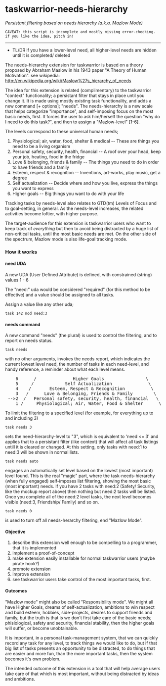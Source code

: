 # taskwarrior-needs-hierarchy
_Persistant filtering based on needs hierarchy (a.k.a. Mazlow Mode)_

    CAVEAT: this script is incomplete and mostly missing error-checking.  if you like the idea, pitch in!
----

* TL/DR if you have a lower-level need, all higher-level needs are hidden until it is completed/ deleted

The needs-hierarchy extension for taskwarrior is based on a theory proposed by Abraham Maslow in his 1943 paper "A Theory of Human Motivation". see wikipedia: http://en.wikipedia.org/wiki/Maslow%27s_hierarchy_of_needs

The idea for this extension is related (complimentary) to the taskwarrior "context" functionality; a persistant filter that stays in place until you change it. It is made using mostly existing task functionality, and adds a new command [+ options]; "needs". The needs-hierarchy is a new scale that helps categorize "importance", and self-imposing focus on the most basic needs, first. It forces the user to ask him/herself the question "why do I need to do this task?", and then to assign a "Mazlow-level" [1-6].

The levels correspond to these universal human needs;

1. Physiological; air, water, food, shelter & medical
    -- These are things you need to be a living organism
2. Personal safety, security, health, financial
    -- A roof over your head, keep your job, heating, food in the fridge
3. Love & belonging, friends & family
    -- The things you need to do in order to have friends and a family
4. Esteem, respect & recognition
    -- Inventions, art-works, play music, get a degree
5. Self actualization
    -- Decide where and how you live, express the things you want to express
6. Higher goals
    -- Big things you want to do with your life

Tracking tasks by needs-level also relates to GTD(tm) Levels of Focus and to goal-setting, in general. As the needs-level increases, the related activities become loftier, with higher purpose. 

The target-audience for this extension is taskwarrior users who want to keep track of _everything_ but then to avoid being distracted by a huge list of non-critical tasks, until the most basic needs are met. On the other side of the spectrum, Mazlow mode is also life-goal tracking mode.

### How it works

#### need UDA
A new UDA (User Defined Attribute) is defined, with constrained (string) values 1 - 6

The "need:" uda would be considered "required" (for this method to be effective) and a value should be assigned to all tasks.

Assign a value like any other uda;

    task 142 mod need:3

#### needs command
A new command "needs" (the plural) is used to control the filtering, and to report on needs status.

    task needs
with no other arguments, invokes the needs report, which indicates the current lowest level need,
the number of tasks in each need-level, and handy reference, a reminder about what each level means.
<pre>
    6      /              Higher Goals                \      (2)
    5     /            Self Actualization              \     (2)
    4    /       Esteem, Respect & Recognition          \   (17)
    3   /      Love & Belonging, Friends & Family        \  (32)
 -->2  /   Personal safety, security, health, financial   \  (2)
    1 /     Physiological; Air, Water, Food & Shelter      \ (0)
</pre>
To limit the filtering to a specified level (for example, for everything up to and including 3)

    task needs 3
sets the need-hierarchy-level to "3", which is equivalent to 'need <= 3' and applies that to a persistant filter (like context) that will affect all task listings untill it is cleared or changed.
At this setting, only tasks with need:1 to need:3 will be shown in normal lists.

    task needs auto
engages an automatically set level based on the lowest (most important) level found. This is the real "magic" part, where the task-needs-hierarchy (when fully engaged) self-imposes list filtering, showing the most basic (most important) needs. If you have 2 tasks with need:2 (Safety/ Security, like the mockup report above) then nothing but need:2 tasks will be listed. Once you complete all of the need:2 level tasks, the next level becomes visible (need:3, Friendship/ Family) and so on.

    task needs 0
is used to turn off all needs-herarchy filtering, end "Mazlow Mode".

#### Objective

1. describe this extension well enough to be compelling to a programmer, that it is implemented
2. implement a proof-of-concept
3. make extension easily installable for normal taskwarrior users (maybe pirate hook?)
4. promote extension
5. improve extension
6. see taskwarrior users take control of the most important tasks, first.

#### Outcomes

"Mazlow mode" might also be called "Responsibility mode". We might all have Higher Goals, dreams of self-actualization, ambitions to win respect and build esteem, hobbies, side-projects, desires to support friends and family, but the truth is that is we don't first take care of the basic needs; phisiological, safety and security, financial stability, then the higher goals will suffer, or become unobtainable. 

It is important, in a personal task-management system, that we can quickly record any task for any level, to track things we would like to do, but if that big list of tasks presents an opportunity to be distracted, to do things that are easier and more fun, than the more important tasks, then the system becomes it's own problem.

The intended outcome of this extension is a tool that will help average users take care of that which is most important, without being distracted by ideas and ambitions. 



